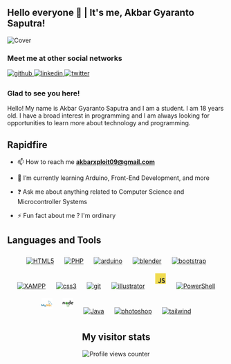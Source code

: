 ## Hello everyone 👋 | It's me, Akbar Gyaranto Saputra!
![Cover](https://i.pinimg.com/564x/f0/a3/60/f0a36077ca765854394717323ab7540d.jpg)
### Meet me at other social networks  
<a href="https://github.com/akbargyaranto" target="_blank">
<img src=https://img.shields.io/badge/github-%2324292e.svg?&style=for-the-badge&logo=github&logoColor=white alt=github style="margin-bottom: 5px;" />
</a>
<a href="https://www.linkedin.com/in/akbargyaranto/" target="_blank">
<img src=https://img.shields.io/badge/linkedin-%231E77B5.svg?&style=for-the-badge&logo=linkedin&logoColor=white alt=linkedin style="margin-bottom: 5px;" />
</a>
<a href="https://twitter.com/akbargyaranto" target="_blank">
<img src=https://img.shields.io/badge/twitter-%2300acee.svg?&style=for-the-badge&logo=twitter&logoColor=white alt=twitter style="margin-bottom: 5px;" />
</a>  

### Glad to see you here!  
Hello! My name is Akbar Gyaranto Saputra and I am a student. I am 18 years old. I have a broad interest in programming and I am always looking for opportunities to learn more about technology and programming.
  
## Rapidfire  

- 📫 How to reach me **akbarxploit09@gmail.com**
  

- 🌱 I’m currently learning Arduino, Front-End Development, and more
  

- ❓ Ask me about anything related to Computer Science and Microcontroller Systems
  

- ⚡ Fun fact about me ? I'm ordinary

## Languages and Tools  
<div align="center">  
<a href="https://en.wikipedia.org/wiki/HTML5" target="_blank"><img style="margin: 10px" src="https://profilinator.rishav.dev/skills-assets/html5-original-wordmark.svg" alt="HTML5" height="25" /></a>  
<a href="https://www.php.net/" target="_blank"><img style="margin: 10px" src="https://profilinator.rishav.dev/skills-assets/php-original.svg" alt="PHP" height="25" /></a>  
<a href="https://www.arduino.cc/" target="_blank"><img style="margin: 10px" src="https://cdn.worldvectorlogo.com/logos/arduino-1.svg" alt="arduino" height="25" /></a>  
<a href="https://www.blender.org/" target="_blank"><img style="margin: 10px" src="https://download.blender.org/branding/community/blender_community_badge_white.svg" alt="blender" height="25" /></a>  
<a href="https://getbootstrap.com" target="_blank"><img  style="margin: 10px" src="https://img.icons8.com/?size=48&id=EzPCiQUqWWEa&format=png" alt="bootstrap" height="25" /></a>  
<a href="https://www.apachefriends.org/" target="_blank"><img style="margin: 10px" src="https://profilinator.rishav.dev/skills-assets/xampp.png" alt="XAMPP" height="25" /></a>  
<a href="https://www.w3schools.com/css/" target="_blank"><img style="margin: 10px" src="https://cdn-icons-png.flaticon.com/128/732/732190.png" alt="css3" height="25" /></a>  
<a href="https://git-scm.com/" target="_blank"><img style="margin: 10px" src="https://www.vectorlogo.zone/logos/git-scm/git-scm-icon.svg" alt="git" height="25" /></a>  
<a href="https://www.adobe.com/in/products/illustrator.html" target="_blank"><img style="margin: 10px" src="https://www.vectorlogo.zone/logos/adobe_illustrator/adobe_illustrator-icon.svg" alt="illustrator" height="25" /></a>  
<a href="https://developer.mozilla.org/en-US/docs/Web/JavaScript" target="_blank"><img style="margin: 10px" src="https://raw.githubusercontent.com/devicons/devicon/master/icons/javascript/javascript-original.svg" alt="javascript" height="25" /></a>  
<a href="https://docs.microsoft.com/en-us/powershell/" target="_blank"><img style="margin: 10px" src="https://profilinator.rishav.dev/skills-assets/powershell.png" alt="PowerShell" height="25" /></a>  
<a href="https://www.mysql.com/" target="_blank"><img style="margin: 10px" src="https://raw.githubusercontent.com/devicons/devicon/master/icons/mysql/mysql-original-wordmark.svg" alt="mysql" height="25" /></a>  
<a href="https://nodejs.org" target="_blank"><img style="margin: 10px" src="https://raw.githubusercontent.com/devicons/devicon/master/icons/nodejs/nodejs-original-wordmark.svg" alt="nodejs" height="25" /></a>  
<a href="https://www.java.com/" target="_blank"><img style="margin: 10px" src="https://profilinator.rishav.dev/skills-assets/java-original-wordmark.svg" alt="Java" height="25" /></a>  
<a href="https://www.photoshop.com/en" target="_blank"><img style="margin: 10px" src="https://th.bing.com/th/id/OIP.ZMlFmYg9hVdiEWVUvxV0uwHaHS?rs=1&pid=ImgDetMain" alt="photoshop" height="25" /></a> 
<a href="https://tailwindcss.com/" target="_blank"><img style="margin: 10px" src="https://www.vectorlogo.zone/logos/tailwindcss/tailwindcss-icon.svg" alt="tailwind" height="25" /></a> 


## My visitor stats  
![Profile views counter](https://komarev.com/ghpvc/?username=akbargyaranto&label=Profile%20views&color=0e75b6&style=flat")  
  
